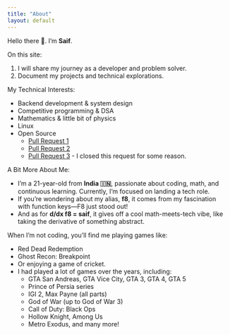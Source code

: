 ```yaml
---
title: "About"
layout: default
---
```


Hello there 👋. I’m **Saif**.

On this site:

1. I will share my journey as a developer and problem solver.
2. Document my projects and technical explorations.


My Technical Interests:

- Backend development & system design
- Competitive programming & DSA
- Mathematics & little bit of physics
- Linux
- Open Source
  - [Pull Request 1](https://github.com/mehmetemineker/flappy-bird/pull/4/files)
  - [Pull Request 2](https://github.com/khanshoaib3/PicturePuzzle/pull/1/commits/8e896d48592e348fd84c139a3de88373d03c0e71)
  - [Pull Request 3](https://github.com/mehmetemineker/flappy-bird/pull/5/files) - I closed this request for some reason.

A Bit More About Me:

- I’m a 21-year-old from **India 🇮🇳**, passionate about coding, math, and continuous learning. Currently, I’m focused on landing a tech role.
- If you’re wondering about my alias, **f8**, it comes from my fascination with function keys—F8 just stood out! 
- And as for **d/dx f8 = saif**, it gives off a cool math-meets-tech vibe, like taking the derivative of something abstract.

When I’m not coding, you’ll find me playing games like:

- Red Dead Redemption 
- Ghost Recon: Breakpoint 
- Or enjoying a game of cricket.
- I had played a lot of games over the years, including:
  - GTA San Andreas, GTA Vice City, GTA 3, GTA 4, GTA 5
  - Prince of Persia series
  - IGI 2, Max Payne (all parts)
  - God of War (up to God of War 3)
  - Call of Duty: Black Ops
  - Hollow Knight, Among Us
  - Metro Exodus, and many more!

